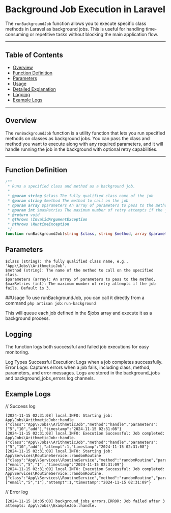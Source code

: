# Background Job Execution in Laravel

The `runBackgroundJob` function allows you to execute specific class methods in Laravel as background jobs. This is useful for handling time-consuming or repetitive tasks without blocking the main application flow.

---

## Table of Contents

- [Overview](#overview)
- [Function Definition](#function-definition)
- [Parameters](#parameters)
- [Usage](#usage)
- [Detailed Explanation](#detailed-explanation)
- [Logging](#logging)
- [Example Logs](#example-logs)

---

## Overview

The `runBackgroundJob` function is a utility function that lets you run specified methods on classes as background jobs. You can pass the class and method you want to execute along with any required parameters, and it will handle running the job in the background with optional retry capabilities.

---

## Function Definition

```php
/**
 * Runs a specified class and method as a background job.
 *
 * @param string $class The fully qualified class name of the job
 * @param string $method The method to call on the job
 * @param array $parameters An array of parameters to pass to the method
 * @param int $maxRetries The maximum number of retry attempts if the job fails
 * @return void
 * @throws \InvalidArgumentException
 * @throws \RuntimeException
 */
function runBackgroundJob(string $class, string $method, array $parameters = [], int $maxRetries = 3): void
```

## Parameters
```
$class (string): The fully qualified class name, e.g., 'App\\Jobs\\ArithmeticJob'.
$method (string): The name of the method to call on the specified class.
$parameters (array): An array of parameters to pass to the method.
$maxRetries (int): The maximum number of retry attempts if the job fails. Default is 3.
```

##Usage
To use runBackgroundJob, you can call it directly from a command `php artisan job:run-background`

This will queue each job defined in the $jobs array and execute it as a background process.

## Logging
The function logs both successful and failed job executions for easy monitoring.

Log Types
Successful Execution: Logs when a job completes successfully.
Error Logs: Captures errors when a job fails, including class, method, parameters, and error messages.
Logs are stored in the background_jobs and background_jobs_errors log channels.


## Example Logs
// Success log
```
[2024-11-15 02:31:08] local.INFO: Starting job: App\Jobs\ArithmeticJob::handle {"class":"App\\Jobs\\ArithmeticJob","method":"handle","parameters":["5","10","add"],"timestamp":"2024-11-15 02:31:08"} 
[2024-11-15 02:31:08] local.INFO: Execution Successful: Job completed: App\Jobs\ArithmeticJob::handle. {"class":"App\\Jobs\\ArithmeticJob","method":"handle","parameters":["5","10","add"],"attempt":1,"timestamp":"2024-11-15 02:31:08"} 
[2024-11-15 02:31:09] local.INFO: Starting job: App\Services\RoutineService::randomRoutine {"class":"App\\Services\\RoutineService","method":"randomRoutine","parameters":["email","5","1"],"timestamp":"2024-11-15 02:31:09"} 
[2024-11-15 02:31:09] local.INFO: Execution Successful: Job completed: App\Services\RoutineService::randomRoutine. {"class":"App\\Services\\RoutineService","method":"randomRoutine","parameters":["email","5","1"],"attempt":1,"timestamp":"2024-11-15 02:31:09"} 
```

// Error log
```
[2024-11-15 10:05:00] background_jobs_errors.ERROR: Job failed after 3 attempts: App\\Jobs\\ExampleJob::handle.
```
